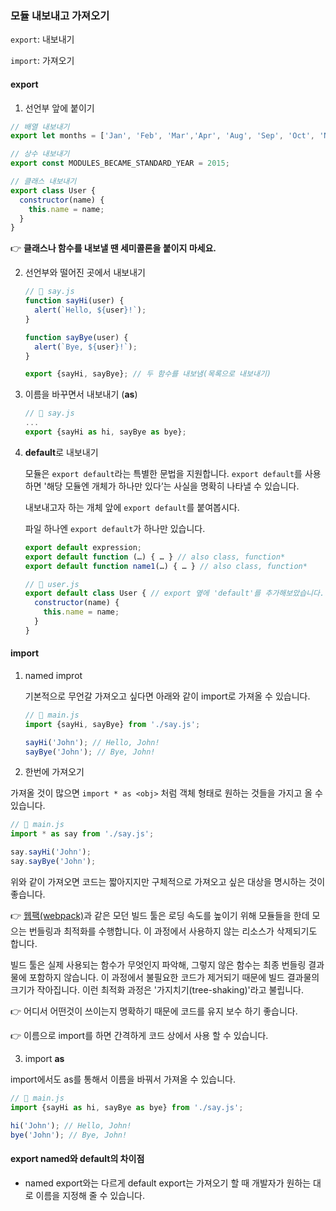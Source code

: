 ### 모듈 내보내고 가져오기

```export```: 내보내기

```import```: 가져오기

#### export

1.  선언부 앞에 붙이기

   ```js
   // 배열 내보내기
   export let months = ['Jan', 'Feb', 'Mar','Apr', 'Aug', 'Sep', 'Oct', 'Nov', 'Dec'];
   
   // 상수 내보내기
   export const MODULES_BECAME_STANDARD_YEAR = 2015;
   
   // 클래스 내보내기
   export class User {
     constructor(name) {
       this.name = name;
     }
   }
   ```

   👉 **클래스나 함수를 내보낼 땐 세미콜론을 붙이지 마세요.**

2. 선언부와 떨어진 곳에서 내보내기

   ```js
   // 📁 say.js
   function sayHi(user) {
     alert(`Hello, ${user}!`);
   }
   
   function sayBye(user) {
     alert(`Bye, ${user}!`);
   }
   
   export {sayHi, sayBye}; // 두 함수를 내보냄(목록으로 내보내기)
   ```

3. 이름을 바꾸면서 내보내기 (**as**)

   ```js
   // 📁 say.js
   ...
   export {sayHi as hi, sayBye as bye};
   ```

4. **default**로 내보내기

   모듈은 `export default`라는 특별한 문법을 지원합니다. `export default`를 사용하면 '해당 모듈엔 개체가 하나만 있다’는 사실을 명확히 나타낼 수 있습니다.

   내보내고자 하는 개체 앞에 `export default`를 붙여봅시다.

   파일 하나엔 `export default`가 하나만 있습니다.

   ```js
   export default expression;
   export default function (…) { … } // also class, function*
   export default function name1(…) { … } // also class, function*
   
   // 📁 user.js
   export default class User { // export 옆에 'default'를 추가해보았습니다.
     constructor(name) {
       this.name = name;
     }
   }
   ```

#### import

1. named improt

   기본적으로 무언갈 가져오고 싶다면 아래와 같이 import로 가져올 수 있습니다.

   ```js
   // 📁 main.js
   import {sayHi, sayBye} from './say.js';
   
   sayHi('John'); // Hello, John!
   sayBye('John'); // Bye, John!
   ```

2.  한번에 가져오기

   가져올 것이 많으면 `import * as <obj>` 처럼 객체 형태로 원하는 것들을 가지고 올 수 있습니다. 

   ```js
   // 📁 main.js
   import * as say from './say.js';
   
   say.sayHi('John');
   say.sayBye('John');
   ```

   위와 같이 가져오면 코드는 짧아지지만 구체적으로 가져오고 싶은 대상을 명시하는 것이 좋습니다.

   👉 [웹팩(webpack)](http://webpack.github.io/)과 같은 모던 빌드 툴은 로딩 속도를 높이기 위해 모듈들을 한데 모으는 번들링과 최적화를 수행합니다. 이 과정에서 사용하지 않는 리소스가 삭제되기도 합니다.

   빌드 툴은 실제 사용되는 함수가 무엇인지 파악해, 그렇지 않은 함수는 최종 번들링 결과물에 포함하지 않습니다. 이 과정에서 불필요한 코드가 제거되기 때문에 빌드 결과물의 크기가 작아집니다. 이런 최적화 과정은 '가지치기(tree-shaking)'라고 불립니다.

   👉 어디서 어떤것이 쓰이는지 명확하기 때문에 코드를 유지 보수 하기 좋습니다.

   👉 이름으로 import를 하면 간격하게 코드 상에서 사용 할 수 있습니다. 

3.  import **as**

   import에서도 as를 통해서 이름을 바꿔서 가져올 수 있습니다.

   ```js
   // 📁 main.js
   import {sayHi as hi, sayBye as bye} from './say.js';
   
   hi('John'); // Hello, John!
   bye('John'); // Bye, John!
   ```

#### export named와 default의 차이점

* named export와는 다르게 default export는 가져오기 할 때 개발자가 원하는 대로 이름을 지정해 줄 수 있습니다.

